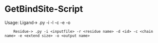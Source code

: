 # GetBindSite-Script

Usage:
		Ligand-> .py -i <inputfile> -l <ligand name> -c <chain name> -e <extend size> -o <output name>
                                
		Residue-> .py -i <inputfile> -r <residue name> -d <id> -c <chain name> -e <extend size> -o <output name>
